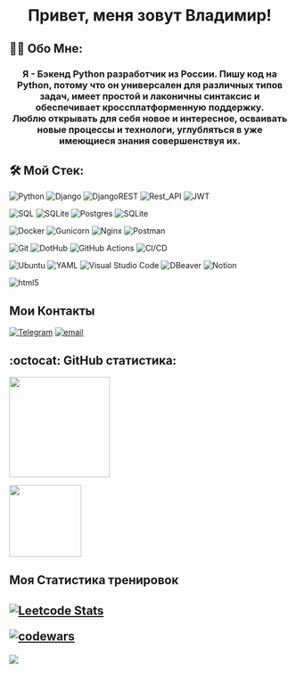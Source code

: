 <h1 align="center" class="heading-element" dir="auto">Привет, меня зовут Владимир! </h1>

## 👨‍💻 Обо Мне:
<h3 align="center" class="heading-element" dir="auto">
  Я - Бэкенд Python разработчик из России. Пишу код на Python, потому что он универсален для различных типов задач, имеет простой и лаконичны синтаксис и обеспечивает кроссплатформенную поддержку.<br>
  Люблю открывать для себя новое и интересное, осваивать новые процессы и технологи, углубляться в уже имеющиеся знания совершенствуя их.
</h3>

## 🛠 Мой Стек:
![Python](https://img.shields.io/badge/python-3670A0?style=for-the-badge&logo=python&logoColor=ffdd54)
![Django](https://img.shields.io/badge/django-%23092E20.svg?style=for-the-badge&logo=django&logoColor=white)
![DjangoREST](https://img.shields.io/badge/DJANGO-REST-ff1709?style=for-the-badge&logo=django&logoColor=white&color=ff1709&labelColor=gray)
![Rest_API](https://img.shields.io/badge/REST%20api-purple?style=for-the-badge)
![JWT](https://img.shields.io/badge/JWT-black?style=for-the-badge&logo=JSON%20web%20tokens&logoSize=auto&)

![SQL](https://img.shields.io/badge/-SQL-F29111?style=for-the-badge&logo=sql&logoColor=FFFFFF)
![SQLite](https://img.shields.io/badge/SQLite-07405E?style=for-the-badge&logo=sqlite&logoColor=white)
![Postgres](https://img.shields.io/badge/postgres-%23316192.svg?style=for-the-badge&logo=postgresql&logoColor=white)
![SQLite](https://img.shields.io/badge/sqlite-%2307405e.svg?style=for-the-badge&logo=sqlite&logoColor=white)

![Docker](https://img.shields.io/badge/docker-%230db7ed.svg?style=for-the-badge&logo=docker&logoColor=white)
![Gunicorn](https://img.shields.io/badge/gunicorn-%298729.svg?style=for-the-badge&logo=gunicorn&logoColor=white)
![Nginx](https://img.shields.io/badge/nginx-%23009639.svg?style=for-the-badge&logo=nginx&logoColor=white)
![Postman](https://img.shields.io/badge/Postman-FF6C37?style=for-the-badge&logo=postman&logoColor=white)

![Git](https://img.shields.io/badge/Git-red?style=for-the-badge&logo=git&logoColor=white)
![DotHub](https://img.shields.io/badge/github-g?style=for-the-badge&logo=github&logoColor=white&labelColor=black&color=black)
![GitHub Actions](https://img.shields.io/badge/github%20actions-%232671E5.svg?style=for-the-badge&logo=githubactions&logoColor=white&logoSize=auto)
![CI/CD](https://img.shields.io/badge/CI%2FCD-green?style=for-the-badge)

![Ubuntu](https://img.shields.io/badge/Ubuntu-E95420?style=for-the-badge&logo=ubuntu&logoColor=white)
![YAML](https://img.shields.io/badge/yaml-%23ffffff.svg?style=for-the-badge&logo=yaml&logoSize=auto&logoColor=151515)
![Visual Studio Code](https://img.shields.io/badge/Visual%20Studio%20Code-0078d7.svg?style=for-the-badge&logo=visual-studio-code&logoSize=auto&logoColor=white)
![DBeaver](https://img.shields.io/badge/DBeaver-6e98bf?style=for-the-badge&logo=dbeaver&logoColor=white)
![Notion](https://img.shields.io/badge/Notion-191919?style=for-the-badge&logo=notion&logoColor=white)

![html5](https://img.shields.io/badge/HTML5-E34F26?style=for-the-badge&logo=html5&logoColor=white)

## Мои Контакты
[![Telegram](https://img.shields.io/badge/Telegram-26A5E4?style=for-the-badge&logo=telegram&logoColor=FFFFFF)](https://t.me/vababenko)
[![email](https://img.shields.io/badge/Email-yellow?style=for-the-badge&logo=maildotru&logoColor=FFFFFF)](mailto:babenko-nn@yandex.ru)

## :octocat: GitHub статистика:

  <a href="https://github.com/voven007">
    <img height=180 align="center" src="https://github-readme-stats.vercel.app/api/top-langs?username=voven007&layout=compact&langs_count=4&hide=javascript,css&theme=radical" />
  </a><p><p>
  <a href="https://github.com/voven007">
    <img height=129 align="center" src="https://github-readme-stats.vercel.app/api?username=voven007&hide=stars,prs,issues,contribs&rank_icon=github&custom_title=My+GitHub+Stats&theme=radical" />
  </a>


## Моя Статистика тренировок

[![Leetcode Stats](https://leetcard.jacoblin.cool/voven007?ext=heatmap)](https://leetcode.com/u/voven007)<p>
[![codewars](https://www.codewars.com/users/voven007/badges/large)](https://www.codewars.com/users/voven007)  
---
![](https://visitcount.itsvg.in/api?id=Mithrilin&icon=0&color=2)


<!--
**voven007/voven007** is a ✨ _special_ ✨ repository because its `README.md` (this file) appears on your GitHub profile.

Here are some ideas to get you started:

- 🔭 I’m currently working on ...
- 🌱 I’m currently learning ...
- 👯 I’m looking to collaborate on ...
- 🤔 I’m looking for help with ...
- 💬 Ask me about ...
- 📫 How to reach me: ...
- 😄 Pronouns: ...
- ⚡ Fun fact: ...
-->
